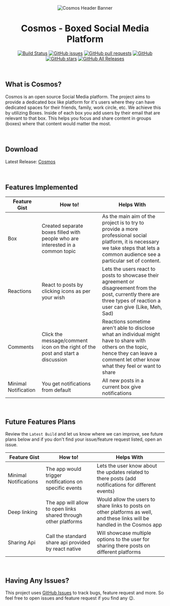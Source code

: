 <div align="center">

<img src="./SocialAssets/readmeHeader.png" alt="Cosmos Header Banner" />

# Cosmos - Boxed Social Media Platform

[![Build Status](https://travis-ci.com/sarthakpranesh/cosmos.ReactNative.svg?branch=master)](https://travis-ci.com/sarthakpranesh/cosmos.ReactNative)
[![GitHub issues](https://img.shields.io/github/issues/sarthakpranesh/cosmos.ReactNative)](https://github.com/sarthakpranesh/cosmos.ReactNative/issues)
[![GitHub pull requests](https://img.shields.io/github/issues-pr/sarthakpranesh/cosmos.ReactNative)](https://github.com/sarthakpranesh/cosmos.ReactNative/pulls)
[![GitHub](https://img.shields.io/github/license/sarthakpranesH/cosmos.ReactNative)](https://github.com/sarthakpranesh/cosmos.ReactNative/blob/master/LICENSE)
[![GitHub stars](https://img.shields.io/github/stars/sarthakpranesh/cosmos.ReactNative)](https://github.com/sarthakpranesh/cosmos.ReactNative/stargazers)
[![GitHub All Releases](https://img.shields.io/github/downloads/sarthakpranesh/cosmos.ReactNative/total)](https://github.com/sarthakpranesh/cosmos.ReactNative/releases)

</div>

<br/>

## What is Cosmos?
<p>
Cosmos is an open source Social Media platform. The project aims to provide a dedicated box like platform for it's users where they can have dedicated spaces for their  friends, family, work circle, etc. We achieve this by utilizing Boxes. Inside of each box you add users by their email that are relevant to that box. This helps you focus and share content in groups (boxes) where that content would matter the most.
</p>

<br/>

## Download 
Latest Release: [Cosmos](https://github.com/sarthakpranesh/cosmos.ReactNative/releases)

<br/>

## Features Implemented
|Feature Gist           |How to!            |Helps With         | 
|---	|---	|---	|
|Box |Created separate boxes filled with people who are interested in a common topic |As the main aim of the project is to try to provide a more professional social platform, it is necessary we take steps that lets a common audience see a particular set of content.  |
|Reactions |React to posts by clicking icons as per your wish |Lets the users react to posts to showcase their agreement or disagreement from the post, currently there are three types of reaction a user can give (Like, Meh, Sad) |
|Comments |Click the message/comment icon on the right of the post and start a discussion |Reactions sometime aren't able to disclose what an individual might have to share with others on the topic, hence they can leave a comment let other know what they feel or want to share |
|Minimal Notification |You get notifications from default |All new posts in a current box give notifications  |

<br/>

## Future Features Plans
Review the `Latest Build` and let us know where we can improve, see future plans below and if you don't find your issue/feature request listed, open an issue.

|Feature Gist           |How to!            |Helps With         | 
|---	|---	|---	|
|Minimal Notifications   |The app would trigger notifications on specific events    |Lets the user know about the updates related to there posts (add notifications for different events)   |
|Deep linking   |The app will allow to open links shared through other platforms    |Would allow the users to share links to posts on other platforms as well, and these links will be handled in the Cosmos app   |
|Sharing Api   |Call the standard share api provided by react native    |Will showcase multiple options to the user for sharing there posts on different platforms   |

<br/>

## Having Any Issues?
This project uses [GitHub Issues](https://github.com/sarthakpranesh/cosmos.ReactNative/issues) to track bugs, feature request and more. So feel free to open issues and feature request if you find any 😉.

